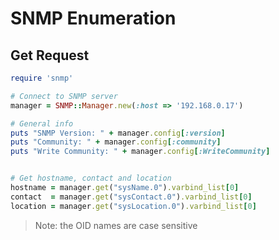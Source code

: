 # SNMP Enumeration

## Get Request
```ruby
require 'snmp'

# Connect to SNMP server
manager = SNMP::Manager.new(:host => '192.168.0.17')

# General info 
puts "SNMP Version: " + manager.config[:version]
puts "Community: " + manager.config[:community]
puts "Write Community: " + manager.config[:WriteCommunity]


# Get hostname, contact and location
hostname = manager.get("sysName.0").varbind_list[0]
contact  = manager.get("sysContact.0").varbind_list[0]
location = manager.get("sysLocation.0").varbind_list[0]
```

> Note: the OID names are case sensitive 